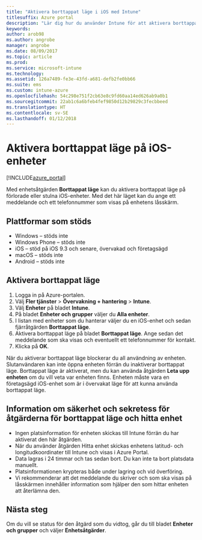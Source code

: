 ```yaml
---
title: "Aktivera borttappat läge i iOS med Intune"
titlesuffix: Azure portal
description: "Lär dig hur du använder Intune för att aktivera borttappat läge på förlorade eller stulna iOS-enheter.\""
keywords: 
author: arob98
ms.author: angrobe
manager: angrobe
ms.date: 08/09/2017
ms.topic: article
ms.prod: 
ms.service: microsoft-intune
ms.technology: 
ms.assetid: 126a7489-fe3e-43fd-a681-defb2fe0bb66
ms.suite: ems
ms.custom: intune-azure
ms.openlocfilehash: 54c298e751f2cb63e8c9fd60aa14ed626ab9a0b1
ms.sourcegitcommit: 22ab1c6a6bfeb4fef9850d12b29829c3fecbbeed
ms.translationtype: HT
ms.contentlocale: sv-SE
ms.lasthandoff: 01/12/2018
---
```

# <a name="activate-lost-mode-on-ios-devices"></a>Aktivera borttappat läge på iOS-enheter


[!INCLUDE[azure_portal](./includes/azure_portal.md)]

Med enhetsåtgärden **Borttappat läge** kan du aktivera borttappat läge på förlorade eller stulna iOS-enheter. Med det här läget kan du ange ett meddelande och ett telefonnummer som visas på enhetens låsskärm.

## <a name="supported-platforms"></a>Plattformar som stöds

- Windows – stöds inte
- Windows Phone – stöds inte
- iOS – stöd på iOS 9.3 och senare, övervakad och företagsägd
- macOS – stöds inte
- Android – stöds inte

## <a name="how-to-activate-lost-mode"></a>Aktivera borttappat läge

1. Logga in på Azure-portalen.
2. Välj **Fler tjänster** > **Övervakning + hantering** > **Intune**.
3. Välj **Enheter** på bladet **Intune**.
4. På bladet **Enheter och grupper** väljer du **Alla enheter**.
5. I listan med enheter som du hanterar väljer du en iOS-enhet och sedan fjärråtgärden **Borttappat läge**.
6. Aktivera borttappat läge på bladet **Borttappat läge**. Ange sedan det meddelande som ska visas och eventuellt ett telefonnummer för kontakt.
7. Klicka på **OK**.

När du aktiverar borttappat läge blockerar du all användning av enheten. Slutanvändaren kan inte öppna enheten förrän du inaktiverar borttappat läge. Borttappat läge är aktiverat, men du kan använda åtgärden **Leta upp enheten** om du vill veta var enheten finns.
Enheten måste vara en företagsägd iOS-enhet som är i övervakat läge för att kunna använda borttappat läge.

## <a name="security-and-privacy-information-for-the-lost-mode-and-locate-device-actions"></a>Information om säkerhet och sekretess för åtgärderna för borttappat läge och hitta enhet
- Ingen platsinformation för enheten skickas till Intune förrän du har aktiverat den här åtgärden.
- När du använder åtgärden Hitta enhet skickas enhetens latitud- och longitudkoordinater till Intune och visas i Azure Portal.
- Data lagras i 24 timmar och tas sedan bort. Du kan inte ta bort platsdata manuellt.
- Platsinformationen krypteras både under lagring och vid överföring.
- Vi rekommenderar att det meddelande du skriver och som ska visas på låsskärmen innehåller information som hjälper den som hittar enheten att återlämna den.

## <a name="next-steps"></a>Nästa steg

Om du vill se status för den åtgärd som du vidtog, går du till bladet **Enheter och grupper** och väljer **Enhetsåtgärder**.

